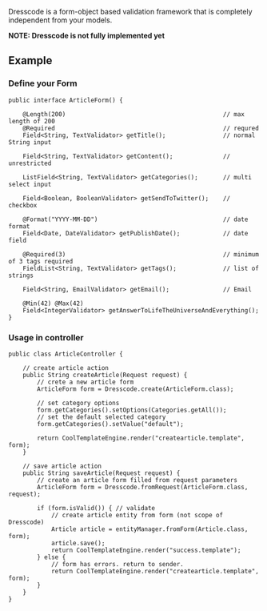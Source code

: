 Dresscode is a form-object based validation framework that is completely independent from your models.

**NOTE: Dresscode is not fully implemented yet**



Example
----------

### Define your Form

    public interface ArticleForm() {

        @Length(200)                                            // max length of 200
        @Required                                               // requred
        Field<String, TextValidator> getTitle();                // normal String input

        Field<String, TextValidator> getContent();              // unrestricted

        ListField<String, TextValidator> getCategories();       // multi select input

        Field<Boolean, BooleanValidator> getSendToTwitter();    // checkbox

        @Format("YYYY-MM-DD")                                   // date format
        Field<Date, DateValidator> getPublishDate();            // date field

        @Required(3)                                            // minimum of 3 tags required
        FieldList<String, TextValidator> getTags();             // list of strings

        Field<String, EmailValidator> getEmail();               // Email

        @Min(42) @Max(42)
        Field<IntegerValidator> getAnswerToLifeTheUniverseAndEverything();
    }


### Usage in controller
    public class ArticleController {

        // create article action
        public String createArticle(Request request) {
            // crete a new article form
            ArticleForm form = Dresscode.create(ArticleForm.class);

            // set category options
            form.getCategories().setOptions(Categories.getAll());
            // set the default selected category
            form.getCategories().setValue("default");

            return CoolTemplateEngine.render("createarticle.template", form);
        }

        // save article action
        public String saveArticle(Request request) {
            // create an article form filled from request parameters
            ArticleForm form = Dresscode.fromRequest(ArticleForm.class, request);

            if (form.isValid()) { // validate
                // create article entity from form (not scope of Dresscode)
                Article article = entityManager.fromForm(Article.class, form);
                article.save();
                return CoolTemplateEngine.render("success.template");
            } else {
                // form has errors. return to sender.
                return CoolTemplateEngine.render("createarticle.template", form);
            }
        }
    }